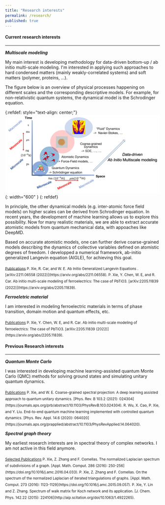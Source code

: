 ```yaml
---
title: "Research interests"
permalink: /research/
published: true
---
```



#### Current research interests
---------
__*Multiscale modeling*__

My main interest is developing methodology for data-driven bottom-up / ab initio multi-scale modeling. I'm interested in applying such approaches to hard condensed matters (mainly weakly-correlated systems) and soft matters (polymer, proteins, ...). 

The figure below is an overview of physical processes happening on different scales and the corresponding descriptive models. For example, for non-relativistic quantum systems, the dynamical model is the Schrodinger equation. 

{:refdef: style="text-align: center;"}
![Multiscale](/assets/images/multiscale.jpg){: width="600" }
{: refdef}

In principle, the other dynamical models (e.g. inter-atomic force field models) on higher scales can be derived from Schrodinger equation. In recent years, the development of machine learning allows us to explore this possibility. Now for many realistic materials, we are able to extract accurate atomistic models from quantum mechanical data, with appoaches like DeepMD. 

Based on accurate atomistic models, one can further derive coarse-grained models describing the dynamics of collective variables defined on atomistic degrees of freedom. I developped a numerical framework, ab-initio generalized Langevin equation (AIGLE), for achieving this goal.  

<sub>
<u>Publications</u>    
P. Xie, R. Car, and W. E. Ab Initio Generalized Langevin Equations
. [arXiv:2211.06558 (2022)](https://arxiv.org/abs/2211.06558).   
P. Xie, Y. Chen, W. E, and R. Car. Ab initio multi-scale modeling of ferroelectrics: The case of PbTiO3. [arXiv:2205.11839 (2022)](https://arxiv.org/abs/2205.11839).    
</sub>  


__*Ferroeletric material*__

I am interested in modeling ferroelectric materials in terms of phase transition, domain motion and quantum effects, etc. 

<sub>
<u>Publications</u>    
P. Xie, Y. Chen, W. E, and R. Car. Ab initio multi-scale modeling of ferroelectrics: The case of PbTiO3. [arXiv:2205.11839 (2022)](https://arxiv.org/abs/2205.11839).    
</sub>  


#### Previous Research interests
---------

__*Quantum Monte Carlo*__

I was interested in developing machine learning-assisted quantum Monte Carlo (QMC) methods for solving ground states and simulating unitary quantum dynamics.

<sub>
<u>Publications</u>     
P. Xie, and W. E. Coarse-grained spectral projection: A deep learning assisted approach to quantum unitary dynamics. [Phys. Rev. B 103.2 (2021): 024304](https://journals.aps.org/prb/abstract/10.1103/PhysRevB.103.024304).     
R. Wu, X. Cao, P. Xie, and Y. Liu. End-to-end quantum machine learning implemented with controlled quantum dynamics. [Phys. Rev. Appl. 14.6 (2020): 064020](https://journals.aps.org/prapplied/abstract/10.1103/PhysRevApplied.14.064020).     
</sub>     


__*Spectral graph theory*__

My earliest research interests are in spectral theory of complex networks. I am not active in this field anymore.    

<sub>
<u>Selected Publications</u>    
P. Xie, Z. Zhang and F. Comellas.  The normalized Laplacian spectrum of subdivisions of a graph. [Appl. Math.  Comput. 286 (2016): 250-256](https://doi.org/10.1016/j.amc.2016.04.033).     
P. Xie, Z. Zhang and F. Comellas. On the spectrum of the normalized Laplacian of iterated triangulations of graphs. [Appl. Math. Comput. 273 (2016): 1123-1129](https://doi.org/10.1016/j.amc.2015.09.057).         
P. Xie, Y. Lin and Z. Zhang. Spectrum of walk matrix for Koch network and its application. [J. Chem. Phys. 142.22 (2015): 224106](http://aip.scitation.org/doi/10.1063/1.4922265).   
</sub>    
